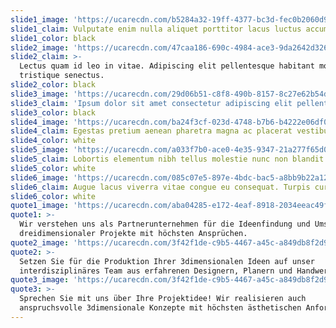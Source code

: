 ```yaml
---
slide1_image: 'https://ucarecdn.com/b5284a32-19ff-4377-bc3d-fec0b2060d91/'
slide1_claim: Vulputate enim nulla aliquet porttitor lacus luctus accumsan.
slide1_color: black
slide2_image: 'https://ucarecdn.com/47caa186-690c-4984-ace3-9da2642d3269/'
slide2_claim: >-
  Lectus quam id leo in vitae. Adipiscing elit pellentesque habitant morbi
  tristique senectus.
slide2_color: black
slide3_image: 'https://ucarecdn.com/29d06b51-c8f8-490b-8157-8c27e62b54da/'
slide3_claim: 'Ipsum dolor sit amet consectetur adipiscing elit pellentesque habitant. '
slide3_color: black
slide4_image: 'https://ucarecdn.com/ba24f3cf-023d-4748-b7b6-b4222e06df01/'
slide4_claim: Egestas pretium aenean pharetra magna ac placerat vestibulum lectus mauris.
slide4_color: white
slide5_image: 'https://ucarecdn.com/a033f7b0-ace0-4e35-9347-21a277f65d0a/'
slide5_claim: Lobortis elementum nibh tellus molestie nunc non blandit massa.
slide5_color: white
slide6_image: 'https://ucarecdn.com/085c07e5-897e-4bdc-bac5-a8bb9b22a126/'
slide6_claim: Augue lacus viverra vitae congue eu consequat. Turpis cursus in hac habitasse.
slide6_color: white
quote1_image: 'https://ucarecdn.com/aba04285-e172-4eaf-8918-2034eeac49f6/'
quote1: >-
  Wir verstehen uns als Partnerunternehmen für die Ideenfindung und Umsetzung
  dreidimensionaler Projekte mit höchsten Ansprüchen.
quote2_image: 'https://ucarecdn.com/3f42f1de-c9b5-4467-a45c-a849db8f2d93/'
quote2: >-
  Setzen Sie für die Produktion Ihrer 3dimensionalen Ideen auf unser
  interdisziplinäres Team aus erfahrenen Designern, Planern und Handwerkern.
quote3_image: 'https://ucarecdn.com/3f42f1de-c9b5-4467-a45c-a849db8f2d93/'
quote3: >-
  Sprechen Sie mit uns über Ihre Projektidee! Wir realisieren auch
  anspruchsvolle 3dimensionale Konzepte mit höchsten ästhetischen Anforderungen.
---
```


